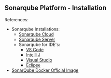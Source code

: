 


## Sonarqube Platform - Installation

References:

- Sonarqube Installations:
	- [Sonarqube Cloud](https://docs.sonarsource.com/sonarqube-cloud)
	- [Sonarqube Server](https://docs.sonarsource.com/sonarqube-server)
	- Sonarqube for IDE's:
		- [VS Code](https://docs.sonarsource.com/sonarqube-for-vs-code)
		- [Intelli J](https://docs.sonarsource.com/sonarqube-for-intellij)
		- [Visual Studio](https://docs.sonarsource.com/sonarqube-for-visual-studio)
		- [Eclipse](https://docs.sonarsource.com/sonarqube-for-eclipse)
- [SonarQube Docker Official Image](https://hub.docker.com/_/sonarqube)		
